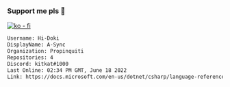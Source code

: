 ### Support me pls 🙏

[![ko - fi](https://ko-fi.com/img/githubbutton_sm.svg)](https://ko-fi.com/O5O4D6DP7)

  ```txt
  Username: Hi-Doki
  DisplayName: A-Sync
  Organization: Propinquiti
  Repositories: 4
  Discord: kitkat#1000
  Last Online: 02:34 PM GMT, June 18 2022
  Link: https://docs.microsoft.com/en-us/dotnet/csharp/language-reference/keywords/async
  ```       